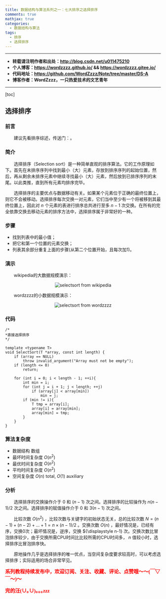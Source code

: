 ```yaml
---
title: 数据结构与算法系列之一：七大排序之选择排序
comments: true
mathjax: true
categories:
  - 数据结构与算法
tags:
  - 排序
  - 选择排序
---
```


----------

- **转载请注明作者和出处：http://blog.csdn.net/u011475210**
- **个人博客：https://wordzzzz.github.io/ && https://wordzzzz.gitee.io/**
- **代码地址：https://github.com/WordZzzz/Note/tree/master/DS-A**
- **博客作者：WordZzzz，一只热爱技术的文艺青年**

----------

[toc]

## 选择排序

### 前言

&emsp;&emsp;建议先看排序综述，传送门：。

### 简介

&emsp;&emsp;选择排序（Selection sort）是一种简单直观的排序算法。它的工作原理如下。首先在未排序序列中找到最小（大）元素，存放到排序序列的起始位置，然后，再从剩余未排序元素中继续寻找最小（大）元素，然后放到已排序序列的末尾。以此类推，直到所有元素均排序完毕。

&emsp;&emsp;选择排序的主要优点与数据移动有关。如果某个元素位于正确的最终位置上，则它不会被移动。选择排序每次交换一对元素，它们当中至少有一个将被移到其最终位置上，因此对 ${\displaystyle n}$ 个元素的表进行排序总共进行至多 ${\displaystyle n-1}$ 次交换。在所有的完全依靠交换去移动元素的排序方法中，选择排序属于非常好的一种。

### 步骤

- 找到列表中的最小值；
- 把它和第一个位置的元素交换；
- 列表其余部分重复上面的步骤(从第二个位置开始，且每次加1)。

### 演示

&emsp;&emsp;wikipedia的大数据规模演示：

<p></p>
<div align=center><img src="http://img.blog.csdn.net/20180108111324944?watermark/2/text/aHR0cDovL2Jsb2cuY3Nkbi5uZXQvdTAxMTQ3NTIxMA==/font/5a6L5L2T/fontsize/400/fill/I0JBQkFCMA==/dissolve/70/gravity/SouthEast" alt="selectsort from wikipedia"/></div>
<p></p>

&emsp;&emsp;wordzzzz的小数据规模演示：

<p></p>
<div align=center><img src="http://img.blog.csdn.net/20180108111351977?watermark/2/text/aHR0cDovL2Jsb2cuY3Nkbi5uZXQvdTAxMTQ3NTIxMA==/font/5a6L5L2T/fontsize/400/fill/I0JBQkFCMA==/dissolve/70/gravity/SouthEast" alt="selectsort from wordzzzz"/></div>
<p></p>

### 代码

```cpp?linenums
/*
*直接选择排序
*/

template <typename T>
void SelectSort(T *array, const int length) {
	if (array == NULL)
		throw invalid_argument("Array must not be empty");
	if (length <= 0)
		return;

	for (int i = 0; i < length - 1; ++i){
		int min = i;
		for (int j = i + 1; j < length; ++j)
			if (array[j] < array[min])
				min = j;
		if (min != i){
			T tmp = array[i];
			array[i] = array[min];
			array[min] = tmp;
		}
	}
}
```

### 算法复杂度

- 数据结构	数组
- 最坏时间复杂度	${\displaystyle O(n^2)}$ 
- 最优时间复杂度	${\displaystyle O(n^2)}$
- 平均时间复杂度	${\displaystyle O(n^2)}$
- 空间复杂度	${\displaystyle O(n)}$ total, ${\displaystyle O(1)}$ auxiliary

### 分析

&emsp;&emsp;选择排序的交换操作介于 ${\displaystyle 0}$ 和 ${\displaystyle (n-1)}$ 次之间。选择排序的比较操作为 ${\displaystyle n(n-1)/2}$ 次之间。选择排序的赋值操作介于 ${\displaystyle 0}$ 和 ${\displaystyle 3(n-1)}$ 次之间。


&emsp;&emsp;比较次数 ${\displaystyle O(n^{2})}$ ，比较次数与关键字的初始状态无关，总的比较次数 ${\displaystyle N=(n-1)+(n-2)+...+1=n\times (n-1)/2}$ 。交换次数 ${\displaystyle O(n)}$ ，最好情况是，已经有序，交换0次；最坏情况是，逆序，交换 ${\displaystyle n-1} 次。交换次数比冒泡排序较少，由于交换所需CPU时间比比较所需的CPU时间多， ${\displaystyle n}$ 值较小时，选择排序比冒泡排序快。

&emsp;&emsp;原地操作几乎是选择排序的唯一优点，当空间复杂度要求较高时，可以考虑选择排序；实际适用的场合非常罕见。

**<font color="red" size=3 face="仿宋">系列教程持续发布中，欢迎订阅、关注、收藏、评论、点赞哦～～(￣▽￣～)～</font>**

**<font color="red" size=3 face="仿宋">完的汪(∪｡∪)｡｡｡zzz</font>**